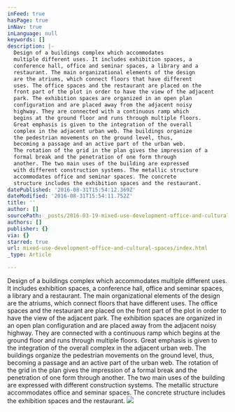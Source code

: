 ```yaml
---
inFeed: true
hasPage: true
inNav: true
inLanguage: null
keywords: []
description: |-
  Design of a buildings complex which accommodates
  multiple different uses. It includes exhibition spaces, a
  conference hall, office and seminar spaces, a library and a
  restaurant. The main organizational elements of the design
  are the atriums, which connect floors that have different
  uses. The office spaces and the restaurant are placed on the
  front part of the plot in order to have the view of the adjacent
  park. The exhibition spaces are organized in an open plan
  configuration and are placed away from the adjacent noisy
  highway. They are connected with a continuous ramp which
  begins at the ground floor and runs through multiple floors.
  Great emphasis is given to the integration of the overall
  complex in the adjacent urban web. The buildings organize
  the pedestrian movements on the ground level, thus,
  becoming a passage and an active part of the urban web.
  The rotation of the grid in the plan gives the impression of a
  formal break and the penetration of one form through
  another. The two main uses of the building are expressed
  with different construction systems. The metallic structure
  accommodates office and seminar spaces. The concrete
  structure includes the exhibition spaces and the restaurant.
datePublished: '2016-08-31T15:54:12.369Z'
dateModified: '2016-08-31T15:54:11.752Z'
title: ''
author: []
sourcePath: _posts/2016-03-19-mixed-use-development-office-and-cultural-spaces.md
authors: []
publisher: {}
via: {}
starred: true
url: mixed-use-development-office-and-cultural-spaces/index.html
_type: Article

---
```

Design of a buildings complex which accommodates
multiple different uses. It includes exhibition spaces, a
conference hall, office and seminar spaces, a library and a
restaurant. The main organizational elements of the design
are the atriums, which connect floors that have different
uses. The office spaces and the restaurant are placed on the
front part of the plot in order to have the view of the adjacent
park. The exhibition spaces are organized in an open plan
configuration and are placed away from the adjacent noisy
highway. They are connected with a continuous ramp which
begins at the ground floor and runs through multiple floors.
Great emphasis is given to the integration of the overall
complex in the adjacent urban web. The buildings organize
the pedestrian movements on the ground level, thus,
becoming a passage and an active part of the urban web.
The rotation of the grid in the plan gives the impression of a
formal break and the penetration of one form through
another. The two main uses of the building are expressed
with different construction systems. The metallic structure
accommodates office and seminar spaces. The concrete
structure includes the exhibition spaces and the restaurant.
![](https://the-grid-user-content.s3-us-west-2.amazonaws.com/cbea0160-9d8e-49d3-8e54-a32c23c3ffbd.jpg)